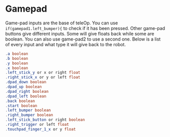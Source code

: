 # Gamepad

Game-pad inputs are the base of teleOp. You can use `if(gamepad1.left_bumper){` to check if it has been pressed. Other game-pad buttons give different inputs. Some will give floats back while some are boolean. You can also use game-pad2 to use a second one. Below is a list of every input and what type it will give back to the robot.

```java
.a boolean
.b boolean
.y boolean
.x boolean
.left_stick_y or x or right float
.right_stick_x or y or left float
.dpad_down boolean
.dpad_up boolean
.dpad_right boolean
.dpad_left boolean
.back boolean
.start boolean
.left_bumper boolean
.right_bumper boolean
.left_stick_button or right boolean
.right_trigger or left float
.touchpad_finger_1_x or y float
```